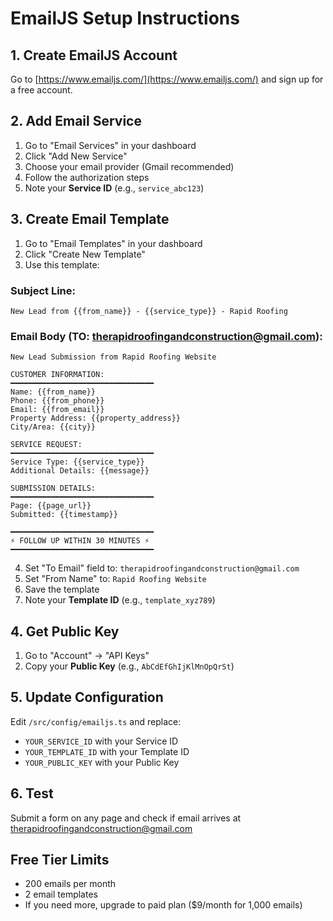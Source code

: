# EmailJS Setup Instructions

## 1. Create EmailJS Account
Go to [https://www.emailjs.com/](https://www.emailjs.com/) and sign up for a free account.

## 2. Add Email Service
1. Go to "Email Services" in your dashboard
2. Click "Add New Service"
3. Choose your email provider (Gmail recommended)
4. Follow the authorization steps
5. Note your **Service ID** (e.g., `service_abc123`)

## 3. Create Email Template
1. Go to "Email Templates" in your dashboard
2. Click "Create New Template"
3. Use this template:

### Subject Line:
```
New Lead from {{from_name}} - {{service_type}} - Rapid Roofing
```

### Email Body (TO: therapidroofingandconstruction@gmail.com):
```
New Lead Submission from Rapid Roofing Website

CUSTOMER INFORMATION:
━━━━━━━━━━━━━━━━━━━━━━━━━━━━━━━━
Name: {{from_name}}
Phone: {{from_phone}}
Email: {{from_email}}
Property Address: {{property_address}}
City/Area: {{city}}

SERVICE REQUEST:
━━━━━━━━━━━━━━━━━━━━━━━━━━━━━━━━
Service Type: {{service_type}}
Additional Details: {{message}}

SUBMISSION DETAILS:
━━━━━━━━━━━━━━━━━━━━━━━━━━━━━━━━
Page: {{page_url}}
Submitted: {{timestamp}}

━━━━━━━━━━━━━━━━━━━━━━━━━━━━━━━━
⚡ FOLLOW UP WITHIN 30 MINUTES ⚡
━━━━━━━━━━━━━━━━━━━━━━━━━━━━━━━━
```

4. Set "To Email" field to: `therapidroofingandconstruction@gmail.com`
5. Set "From Name" to: `Rapid Roofing Website`
6. Save the template
7. Note your **Template ID** (e.g., `template_xyz789`)

## 4. Get Public Key
1. Go to "Account" → "API Keys"
2. Copy your **Public Key** (e.g., `AbCdEfGhIjKlMnOpQrSt`)

## 5. Update Configuration
Edit `/src/config/emailjs.ts` and replace:
- `YOUR_SERVICE_ID` with your Service ID
- `YOUR_TEMPLATE_ID` with your Template ID
- `YOUR_PUBLIC_KEY` with your Public Key

## 6. Test
Submit a form on any page and check if email arrives at therapidroofingandconstruction@gmail.com

## Free Tier Limits
- 200 emails per month
- 2 email templates
- If you need more, upgrade to paid plan ($9/month for 1,000 emails)